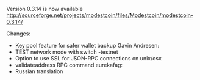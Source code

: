 Version 0.3.14 is now available
http://sourceforge.net/projects/modestcoin/files/Modestcoin/modestcoin-0.3.14/

Changes:
* Key pool feature for safer wallet backup
Gavin Andresen:
* TEST network mode with switch -testnet
* Option to use SSL for JSON-RPC connections on unix/osx
* validateaddress RPC command
eurekafag:
* Russian translation
